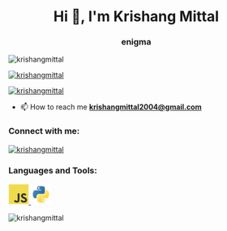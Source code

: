<h1 align="center">Hi 👋, I'm Krishang Mittal</h1>
<h3 align="center">enigma</h3>

<p align="left"> <img src="https://komarev.com/ghpvc/?username=krishangmittal&label=Profile%20views&color=0e75b6&style=flat" alt="krishangmittal" /> </p>

<p align="left"> <a href="https://github.com/ryo-ma/github-profile-trophy"><img src="https://github-profile-trophy.vercel.app/?username=krishangmittal" alt="krishangmittal" /></a> </p>

<p align="left"> <a href="https://twitter.com/krishangmittal" target="blank"><img src="https://img.shields.io/twitter/follow/krishangmittal?logo=twitter&style=for-the-badge" alt="krishangmittal" /></a> </p>

- 📫 How to reach me **krishangmittal2004@gmail.com**

<h3 align="left">Connect with me:</h3>
<p align="left">
<a href="https://twitter.com/krishangmittal" target="blank"><img align="center" src="https://raw.githubusercontent.com/rahuldkjain/github-profile-readme-generator/master/src/images/icons/Social/twitter.svg" alt="krishangmittal" height="30" width="40" /></a>
</p>

<h3 align="left">Languages and Tools:</h3>
<p align="left"> <a href="https://developer.mozilla.org/en-US/docs/Web/JavaScript" target="_blank" rel="noreferrer"> <img src="https://raw.githubusercontent.com/devicons/devicon/master/icons/javascript/javascript-original.svg" alt="javascript" width="40" height="40"/> </a> <a href="https://www.python.org" target="_blank" rel="noreferrer"> <img src="https://raw.githubusercontent.com/devicons/devicon/master/icons/python/python-original.svg" alt="python" width="40" height="40"/> </a> </p>


<p><img align="center" src="https://github-readme-streak-stats.herokuapp.com/?user=krishangmittal&" alt="krishangmittal" /></p>

